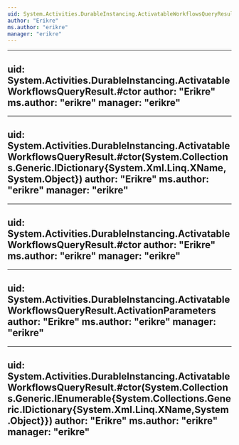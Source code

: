 ```yaml
---
uid: System.Activities.DurableInstancing.ActivatableWorkflowsQueryResult
author: "Erikre"
ms.author: "erikre"
manager: "erikre"
---
```


---
uid: System.Activities.DurableInstancing.ActivatableWorkflowsQueryResult.#ctor
author: "Erikre"
ms.author: "erikre"
manager: "erikre"
---

---
uid: System.Activities.DurableInstancing.ActivatableWorkflowsQueryResult.#ctor(System.Collections.Generic.IDictionary{System.Xml.Linq.XName,System.Object})
author: "Erikre"
ms.author: "erikre"
manager: "erikre"
---

---
uid: System.Activities.DurableInstancing.ActivatableWorkflowsQueryResult.#ctor
author: "Erikre"
ms.author: "erikre"
manager: "erikre"
---

---
uid: System.Activities.DurableInstancing.ActivatableWorkflowsQueryResult.ActivationParameters
author: "Erikre"
ms.author: "erikre"
manager: "erikre"
---

---
uid: System.Activities.DurableInstancing.ActivatableWorkflowsQueryResult.#ctor(System.Collections.Generic.IEnumerable{System.Collections.Generic.IDictionary{System.Xml.Linq.XName,System.Object}})
author: "Erikre"
ms.author: "erikre"
manager: "erikre"
---
